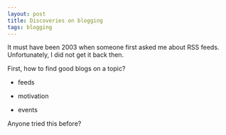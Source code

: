 ```yaml
---
layout: post
title: Discoveries on blogging
tags: blogging
---
```

It must have been 2003 when someone first asked me about RSS feeds. Unfortunately, I did not get it back then. 

First, how to find good blogs on a topic?


* feeds

* motivation


* events


Anyone tried this before?
